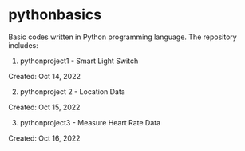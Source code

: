 # pythonbasics

Basic codes written in Python programming language. The repository includes:

1. pythonproject1 - Smart Light Switch

Created: Oct 14, 2022

2. pythonproject 2 - Location Data

Created: Oct 15, 2022

3. pythonproject3 - Measure Heart Rate Data

Created: Oct 16, 2022

